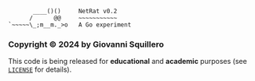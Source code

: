 ```
       ____()()     NetRat v0.2
      /      @@     ~~~~~~~~~~~
`~~~~~\_;m__m._>o   A Go experiment
```

### Copyright © 2024 by Giovanni Squillero

This code is being released for **educational** and **academic** purposes (see [`LICENSE`](LICENSE) for details).
